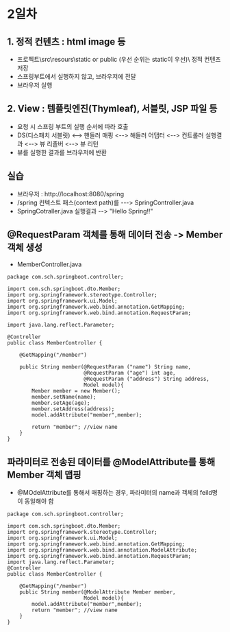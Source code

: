 # 2일차

## 1. 정적 컨텐츠 : html image 등
- 프로젝트\src\resours\static or public (우선 순위는 static이 우선)\ 정적 컨텐츠 저장
- 스프링부트에서 실행하지 않고, 브라우저에 전달
- 브라우저 실행

## 2. View : 템플릿엔진(Thymleaf), 서블릿, JSP 파일 등
- 요청 시 스프링 부트의 실행 순서에 따라 호출
- DS(디스패치 서블릿) <--> 핸들러 매핑 <--> 해들러 어댑터 <--> 컨트롤러 실행결과 <--> 뷰 리졸버 <--> 뷰 리턴
- 뷰를 실행한 결과를 브라우저에 반환

## 실습
- 브라우저 : http://localhost:8080/spring
- /spring 컨텍스트 패스(context path)를 ---> SpringController.java
- SpringCotraller.java 실행결과 --> "Hello Spring!!"


## @RequestParam 객체를 통해 데이터 전송 -> Member 객체 생성
- MemberController.java
```
package com.sch.springboot.controller;

import com.sch.springboot.dto.Member;
import org.springframework.stereotype.Controller;
import org.springframework.ui.Model;
import org.springframework.web.bind.annotation.GetMapping;
import org.springframework.web.bind.annotation.RequestParam;

import java.lang.reflect.Parameter;

@Controller
public class MemberController {

    @GetMapping("/member")

    public String member(@RequestParam ("name") String name,
                         @RequestParam ("age") int age,
                         @RequestParam ("address") String address,
                         Model model){
        Member member = new Member();
        member.setName(name);
        member.setAge(age);
        member.setAddress(address);
        model.addAttribute("member",member);

        return "member"; //view name
    }
}
```

## 파라미터로 전송된 데이터를 @ModelAttribute를 통해 Member 객체 맵핑
- @MOdelAttribute를 통해서 매핑하는 경우, 파라미터의 name과 객체의 feild명이 동일해야 함

```
package com.sch.springboot.controller;

import com.sch.springboot.dto.Member;
import org.springframework.stereotype.Controller;
import org.springframework.ui.Model;
import org.springframework.web.bind.annotation.GetMapping;
import org.springframework.web.bind.annotation.ModelAttribute;
import org.springframework.web.bind.annotation.RequestParam;
import java.lang.reflect.Parameter;
@Controller
public class MemberController {

    @GetMapping("/member")
    public String member(@ModelAttribute Member member,
                         Model model){
        model.addAttribute("member",member);
        return "member"; //view name
    }
}

```








